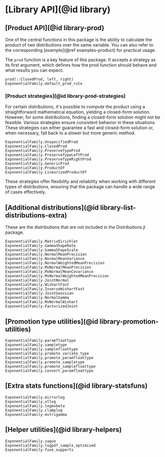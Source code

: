 # [Library API](@id library)

## [Product API](@id library-prod)

One of the central functions in this package is the ability to calculate the product of two distributions over the same variable. 
You can also refer to the corresponding [example](@ref examples-product) for practical usage.

The `prod` function is a key feature of this package. 
It accepts a strategy as its first argument, which defines how the prod function should behave and what results you can expect.

```@docs
prod(::ClosedProd, left, right)
ExponentialFamily.default_prod_rule
```

### [Product strategies](@id library-prod-strategies)

For certain distributions, it's possible to compute the product using a straightforward mathematical equation, yielding a closed-form solution. 
However, for some distributions, finding a closed-form solution might not be feasible. 
Various strategies ensure consistent behavior in these situations. 
These strategies can either guarantee a fast and closed-form solution or, when necessary, fall back to a slower but more generic method.

```@docs
ExponentialFamily.UnspecifiedProd
ExponentialFamily.ClosedProd
ExponentialFamily.PreserveTypeProd
ExponentialFamily.PreserveTypeLeftProd
ExponentialFamily.PreserveTypeRightProd
ExponentialFamily.GenericProd
ExponentialFamily.ProductOf
ExponentialFamily.LinearizedProductOf
```

These strategies offer flexibility and reliability when working with different types of distributions, ensuring that the package can handle a wide range of cases effectively.

## [Additional distributions](@id library-list-distributions-extra)

These are the distributions that are not included in the Distributions.jl package.

```@docs
ExponentialFamily.MatrixDirichlet
ExponentialFamily.GammaShapeRate
ExponentialFamily.GammaShapeScale
ExponentialFamily.NormalMeanPrecision
ExponentialFamily.NormalMeanVariance
ExponentialFamily.NormalWeightedMeanPrecision
ExponentialFamily.MvNormalMeanPrecision
ExponentialFamily.MvNormalMeanCovariance
ExponentialFamily.MvNormalWeightedMeanPrecision
ExponentialFamily.JointNormal
ExponentialFamily.WishartFast
ExponentialFamily.InverseWishartFast
ExponentialFamily.JointGaussian
ExponentialFamily.NormalGamma
ExponentialFamily.MvNormalWishart
ExponentialFamily.FactorizedJoint
```

## [Promotion type utilities](@id library-promotion-utilities)

```@docs
ExponentialFamily.paramfloattype
ExponentialFamily.sampletype
ExponentialFamily.samplefloattype
ExponentialFamily.promote_variate_type
ExponentialFamily.promote_paramfloattype
ExponentialFamily.promote_sampletype
ExponentialFamily.promote_samplefloattype
ExponentialFamily.convert_paramfloattype
```

## [Extra stats functions](@id library-statsfuns)

```@docs
ExponentialFamily.mirrorlog
ExponentialFamily.xtlog
ExponentialFamily.logmvbeta
ExponentialFamily.clamplog
ExponentialFamily.mvtrigamma
```

## [Helper utilities](@id library-helpers)

```@docs
ExponentialFamily.vague
ExponentialFamily.logpdf_sample_optimized
ExponentialFamily.fuse_supports
```